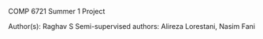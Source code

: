 COMP 6721 Summer 1 Project

Author(s): Raghav S
Semi-supervised authors: Alireza Lorestani, Nasim Fani
